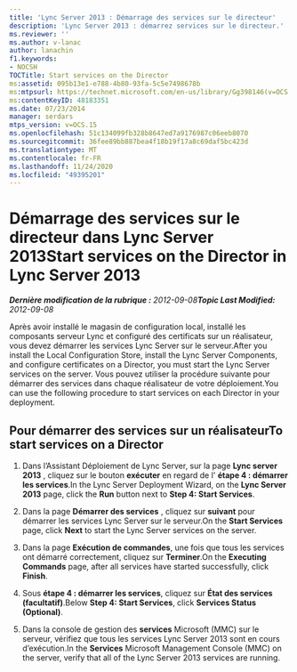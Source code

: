 ```yaml
---
title: 'Lync Server 2013 : Démarrage des services sur le directeur'
description: 'Lync Server 2013 : démarrez services sur le directeur.'
ms.reviewer: ''
ms.author: v-lanac
author: lanachin
f1.keywords:
- NOCSH
TOCTitle: Start services on the Director
ms:assetid: 095b13e1-e788-4b80-93fa-5c5e7498678b
ms:mtpsurl: https://technet.microsoft.com/en-us/library/Gg398146(v=OCS.15)
ms:contentKeyID: 48183351
ms.date: 07/23/2014
manager: serdars
mtps_version: v=OCS.15
ms.openlocfilehash: 51c134099fb328b8647ed7a9176987c06eeb8070
ms.sourcegitcommit: 36fee89bb887bea4f18b19f17a8c69daf5bc423d
ms.translationtype: MT
ms.contentlocale: fr-FR
ms.lasthandoff: 11/24/2020
ms.locfileid: "49395201"
---
```

# <a name="start-services-on-the-director-in-lync-server-2013"></a><span data-ttu-id="f3604-103">Démarrage des services sur le directeur dans Lync Server 2013</span><span class="sxs-lookup"><span data-stu-id="f3604-103">Start services on the Director in Lync Server 2013</span></span>

<div data-xmlns="http://www.w3.org/1999/xhtml">

<div class="topic" data-xmlns="http://www.w3.org/1999/xhtml" data-msxsl="urn:schemas-microsoft-com:xslt" data-cs="https://msdn.microsoft.com/">

<div data-asp="https://msdn2.microsoft.com/asp">



</div>

<div id="mainSection">

<div id="mainBody"><span data-ttu-id="f3604-104">

<span> </span></span><span class="sxs-lookup"><span data-stu-id="f3604-104">

<span> </span></span></span>

<span data-ttu-id="f3604-105">_**Dernière modification de la rubrique :** 2012-09-08_</span><span class="sxs-lookup"><span data-stu-id="f3604-105">_**Topic Last Modified:** 2012-09-08_</span></span>

<span data-ttu-id="f3604-106">Après avoir installé le magasin de configuration local, installé les composants serveur Lync et configuré des certificats sur un réalisateur, vous devez démarrer les services Lync Server sur le serveur.</span><span class="sxs-lookup"><span data-stu-id="f3604-106">After you install the Local Configuration Store, install the Lync Server Components, and configure certificates on a Director, you must start the Lync Server services on the server.</span></span> <span data-ttu-id="f3604-107">Vous pouvez utiliser la procédure suivante pour démarrer des services dans chaque réalisateur de votre déploiement.</span><span class="sxs-lookup"><span data-stu-id="f3604-107">You can use the following procedure to start services on each Director in your deployment.</span></span>

<div>

## <a name="to-start-services-on-a-director"></a><span data-ttu-id="f3604-108">Pour démarrer des services sur un réalisateur</span><span class="sxs-lookup"><span data-stu-id="f3604-108">To start services on a Director</span></span>

1.  <span data-ttu-id="f3604-109">Dans l’Assistant Déploiement de Lync Server, sur la page **Lync server 2013** , cliquez sur le bouton **exécuter** en regard de l' **étape 4 : démarrer les services**.</span><span class="sxs-lookup"><span data-stu-id="f3604-109">In the Lync Server Deployment Wizard, on the **Lync Server 2013** page, click the **Run** button next to **Step 4: Start Services**.</span></span>

2.  <span data-ttu-id="f3604-110">Dans la page **Démarrer des services** , cliquez sur **suivant** pour démarrer les services Lync Server sur le serveur.</span><span class="sxs-lookup"><span data-stu-id="f3604-110">On the **Start Services** page, click **Next** to start the Lync Server services on the server.</span></span>

3.  <span data-ttu-id="f3604-111">Dans la page **Exécution de commandes**, une fois que tous les services ont démarré correctement, cliquez sur **Terminer**.</span><span class="sxs-lookup"><span data-stu-id="f3604-111">On the **Executing Commands** page, after all services have started successfully, click **Finish**.</span></span>

4.  <span data-ttu-id="f3604-112">Sous **étape 4 : démarrer les services**, cliquez sur **État des services (facultatif)**.</span><span class="sxs-lookup"><span data-stu-id="f3604-112">Below **Step 4: Start Services**, click **Services Status (Optional)**.</span></span>

5.  <span data-ttu-id="f3604-113">Dans la console de gestion des **services** Microsoft (MMC) sur le serveur, vérifiez que tous les services Lync Server 2013 sont en cours d’exécution.</span><span class="sxs-lookup"><span data-stu-id="f3604-113">In the **Services** Microsoft Management Console (MMC) on the server, verify that all of the Lync Server 2013 services are running.</span></span>

<span data-ttu-id="f3604-114"></div>

</div>

<span> </span>

</div>

</div>

</span><span class="sxs-lookup"><span data-stu-id="f3604-114"></div>

</div>

<span> </span>

</div>

</div>

</span></span></div>

